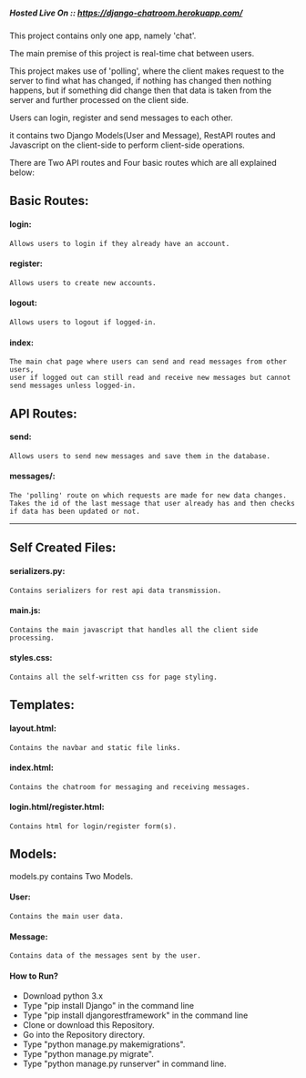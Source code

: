 ##### Hosted Live On :: https://django-chatroom.herokuapp.com/

This project contains only one app, namely 'chat'.

The main premise of this project is real-time chat between users.

This project makes use of 'polling', where the client makes request to the server to find what has changed, if nothing has changed then nothing happens, but if something did change then that data is taken from the server and further processed on the client side.

Users can login, register and send messages to each other.

it contains two Django Models(User and Message), RestAPI routes and Javascript on the client-side to perform client-side operations.

There are Two API routes and Four basic routes which are all explained below:

## Basic Routes:
#### login:
    Allows users to login if they already have an account.

#### register:
    Allows users to create new accounts.

#### logout:
    Allows users to logout if logged-in.

#### index:
    The main chat page where users can send and read messages from other users, 
    user if logged out can still read and receive new messages but cannot send messages unless logged-in.

## API Routes:
#### send:
    Allows users to send new messages and save them in the database.

#### messages/<id>:
    
    The 'polling' route on which requests are made for new data changes.
    Takes the id of the last message that user already has and then checks if data has been updated or not.

______________________________________________

## Self Created Files:
#### serializers.py:
    Contains serializers for rest api data transmission.
#### main.js:
    Contains the main javascript that handles all the client side processing.
#### styles.css:
    Contains all the self-written css for page styling.

## Templates:
#### layout.html:
    Contains the navbar and static file links.
#### index.html:
    Contains the chatroom for messaging and receiving messages.
#### login.html/register.html:
    Contains html for login/register form(s).

## Models:
models.py contains Two Models.

#### User:
    Contains the main user data.

#### Message:
    Contains data of the messages sent by the user.

#### How to Run?
* Download python 3.x
* Type "pip install Django" in the command line
* Type "pip install djangorestframework" in the command line
* Clone or download this Repository.
* Go into the Repository directory.
* Type "python manage.py makemigrations".
* Type "python manage.py migrate".
* Type "python manage.py runserver" in command line.

